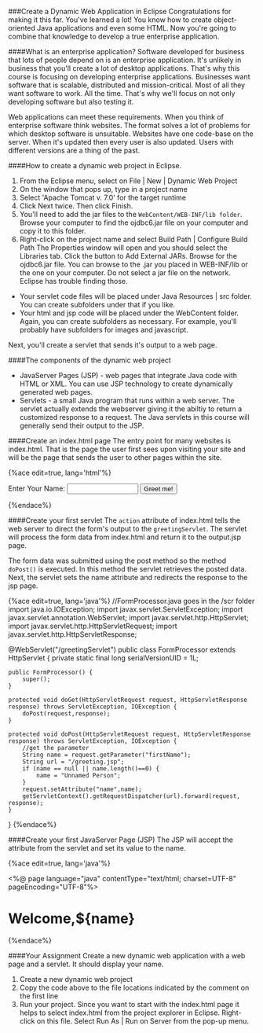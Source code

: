 <!--djw:done-->
###Create a Dynamic Web Application in Eclipse
Congratulations for making it this far. You've learned a lot! You know how to create object-oriented Java applications and even some HTML. Now you're going to combine that knowledge to develop a true enterprise application.

####What is an enterprise application? 
Software developed for business that lots of people depend on is an enterprise application. It's unlikely in business that you'll create a lot of desktop applications. That's why this course is focusing on developing enterprise applications. Businesses want software that is scalable, distributed and mission-critical. Most of all they want software to work. All the time. That's why we'll focus on not only developing software but also testing it.

Web applications can meet these requirements. When you think of enterprise software think websites. The format solves a lot of problems for which desktop software is unsuitable. Websites have one code-base on the server. When it's updated then every user is also updated. Users with different versions are a thing of the past.

####How to create a dynamic web project in Eclipse. 
1. From the Eclipse menu, select on File | New | Dynamic Web Project
2. On the window that pops up, type in a project name
3. Select 'Apache Tomcat v. 7.0' for the target runtime
4. Click Next twice. Then click Finish.
5. You'll need to add the jar files to the ```WebContent/WEB-INF/lib folder```. Browse your computer to find the ojdbc6.jar file on your computer and copy it to this folder.
6. Right-click on the project name and select Build Path | Configure Build Path
The Properties window will open and you should select the Libraries tab. Click the button to Add External JARs. Browse for the ojdbc6.jar file. You can browse to the .jar you placed in WEB-INF/lib or the one on your computer. Do not select a jar file on the network. Eclipse has trouble finding those.

* Your servlet code files will  be placed under Java Resources | src folder. You can create subfolders under that if you like.
* Your html and jsp code will be placed under the WebContent folder. Again, you can create subfolders as necessary. For example, you'll probably have subfolders for images and javascript.

Next, you'll create a servlet that sends it's output to a web page.

####The components of the dynamic web project
* JavaServer Pages (JSP) - web pages that integrate Java code with HTML or XML. You can use JSP technology to create dynamically generated web pages. 
* Servlets - a small Java program that runs within a web server. The servlet actually extends the webserver giving it the abiltiy to return a customized response to a request. The Java servlets in this course will generally send their output to the JSP.

####Create an index.html page
The entry point for many websites is index.html. That is the page the user first sees upon visiting your site and will be the page that sends the user to other pages within the site.

{%ace edit=true, lang='html'%}
<!-- index.html goes in the /WebContent folder -->
<!DOCTYPE html>
<html>
<head>
<meta charset="UTF-8">
<title>Insert title here</title>
</head>
<body>
<form action="greetingServlet" method="post">
<label>Enter Your Name:</label>
<input type="text" name="firstName" value="" size="15">
<input type="submit" id="submit" value="Greet me!">
</form>
</body>
</html>
{%endace%}

####Create your first servlet
The ```action``` attribute of index.html tells the web server to direct the form's output to the ```greetingServlet```. The servlet will process the form data from index.html and return it to the output.jsp page.

The form data was submitted using the post method so the method ```doPost()``` is executed. In this method the servlet retrieves the posted data. Next, the servlet sets the name attribute and redirects the response to the jsp page.

{%ace edit=true, lang='java'%}
//FormProcessor.java goes in the /scr folder
import java.io.IOException;
import javax.servlet.ServletException;
import javax.servlet.annotation.WebServlet;
import javax.servlet.http.HttpServlet;
import javax.servlet.http.HttpServletRequest;
import javax.servlet.http.HttpServletResponse;

@WebServlet("/greetingServlet")
public class FormProcessor extends HttpServlet {
	private static final long serialVersionUID = 1L;
       
    public FormProcessor() {
        super();
    }

	protected void doGet(HttpServletRequest request, HttpServletResponse response) throws ServletException, IOException {
		doPost(request,response);
	}

	protected void doPost(HttpServletRequest request, HttpServletResponse response) throws ServletException, IOException {
		//get the parameter 
		String name = request.getParameter("firstName");
		String url = "/greeting.jsp";
		if (name == null || name.length()==0) {
			name = "Unnamed Person";
		}
		request.setAttribute("name",name);
		getServletContext().getRequestDispatcher(url).forward(request, response);
	}

}
{%endace%}

####Create your first JavaServer Page (JSP)
The JSP will accept the attribute from the servlet and set its value to the name.

{%ace edit=true, lang='java'%}
<!--  greeting.jsp goes in the /WebContent folder -->
<%@ page language="java" contentType="text/html; charset=UTF-8"
    pageEncoding="UTF-8"%>
<!DOCTYPE html PUBLIC "-//W3C//DTD HTML 4.01 Transitional//EN" "http://www.w3.org/TR/html4/loose.dtd">
<html>
<head>
<meta http-equiv="Content-Type" content="text/html; charset=UTF-8">
<title>Insert title here</title>
</head>
<body>
<h1>Welcome,${name}</h1>
</body>
</html>
{%endace%}

####Your Assignment
Create a new dynamic web application with a web page and a servlet. It should display your name.
1. Create a new dynamic web project
2. Copy the code above to the file locations indicated by the comment on the first line
3. Run your project. Since you want to start with the index.html page it helps to select index.html from the project explorer in Eclipse. Right-click on this file. Select Run As | Run on Server from the pop-up menu.






